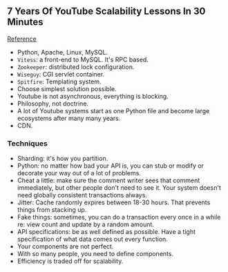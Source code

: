 ## 7 Years Of YouTube Scalability Lessons In 30 Minutes
[Reference](http://highscalability.com/blog/2012/3/26/7-years-of-youtube-scalability-lessons-in-30-minutes.html)

- Python, Apache, Linux, MySQL.
- `Vitess`: a front-end to MySQL. It's RPC based.
- `Zookeeper`: distributed lock configuration.
- `Wiseguy`: CGI servlet container.
- `Spitfire`: Templating system.
- Choose simplest solution possible.
- Youtube is not asynchronous, everything is blocking.
- Philosophy, not doctrine.
- A lot of Youtube systems start as one Python file and become large ecosystems after many many years.
- CDN.

### Techniques

- Sharding: it's how you partition.
- Python: no matter how bad your API is, you can stub or modify or decorate your way out of a lot of problems.
- Cheat a little: make sure the comment writer sees that comment immediately, but other people don't need to see it. Your system doesn't need globally consistent transactions always.
- Jitter: Cache randomly expires between 18-30 hours. That prevents things from stacking up.
- Fake things: sometimes, you can do a transaction every once in a while re: view count and update by a random amount.
- API specifications: be as well defined as possible. Have a tight specification of what data comes out every function.
- Your components are not perfect.
- With so many people, you need to define components.
- Efficiency is traded off for scalability.
